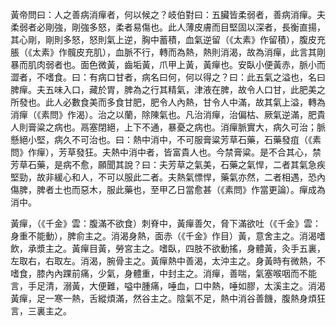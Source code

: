 黃帝問曰：人之善病消癉者，何以候之？岐伯對曰：五臟皆柔弱者，善病消癉。夫柔弱者必剛強，剛強多怒，柔者易傷也。此人薄皮膚而目堅固以深者，長衡直揚，其心剛，剛則多怒，怒則氣上逆，胸中蓄積，血氣逆留（《太素》作留積），腹皮充脹（《太素》作髖皮充肌），血脈不行，轉而為熱，熱則消渴，故為消癉，此言其剛暴而肌肉弱者也。面色微黃，齒垢黃，爪甲上黃，黃癉也。安臥小便黃赤，脈小而澀者，不嗜食。曰：有病口甘者，病名曰何，何以得之？曰：此五氣之溢也，名曰脾癉。夫五味入口，藏於胃，脾為之行其精氣，津液在脾，故令人口甘，此肥美之所發也。此人必數食美而多食甘肥，肥令人內熱，甘令人中滿，故其氣上溢，轉為消癉（《素問》作渴）。治之以蘭，除陳氣也。凡治消癉，治偏枯、厥氣逆滿，肥貴人則膏粱之病也。鬲塞閉絕，上下不通，暴憂之病也。消癉脈實大，病久可治；脈懸絕小堅，病久不可治也。曰：熱中消中，不可服膏粱芳草石藥，石藥發疽（《素問》作癉），芳草發狂。夫熱中消中者，皆富貴人也。今禁膏粱。是不合其心，禁芳草石藥，是病不愈，願聞其說？曰：夫芳草之氣美，石藥之氣悍，二者其氣急疾堅勁，故非緩心和人，不可以服此二者。夫熱氣慓悍，藥氣亦然，二者相遇，恐內傷脾，脾者土也而惡木，服此藥也，至甲乙日當愈甚（《素問》作當更論）。癉成為消中。

黃癉，（《千金》雲：腹滿不欲食）刺脊中，黃癉善欠，脅下滿欲吐（《千金》雲：身重不能動），脾俞主之。消渴身熱，面赤（《千金》作目）黃，意舍主之。消渴嗜飲，承漿主之。黃癉目黃，勞宮主之。嗜臥，四肢不欲動搖，身體黃，灸手五裏，左取右，右取左。消渴，腕骨主之。黃癉熱中善渴，太沖主之。身黃時有微熱，不嗜食，膝內內踝前痛，少氣，身體重，中封主之。消癉，善喘，氣塞喉咽而不能言，手足清，溺黃，大便難，嗌中腫痛，唾血，口中熱，唾如膠，太溪主之。消渴黃癉，足一寒一熱，舌縱煩滿，然谷主之。陰氣不足，熱中消谷善饑，腹熱身煩狂言，三裏主之。